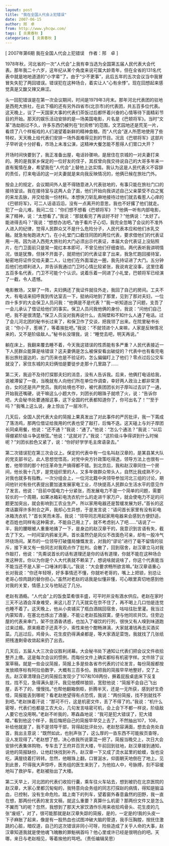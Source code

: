 ```yaml
---
layout: post
title: "我在全国人代会上犯错误"
date: 2007-06-15
author: 邢　卓
from: http://www.yhcqw.com/
tags: [ 炎黄春秋 ]
categories: [ 炎黄春秋 ]
---
```



[ 2007年第6期 我在全国人代会上犯错误　作者：邢　卓 ]


1978年秋，河北省的一次“人代会”上我有幸当选为全国第五届人民代表大会代表。那年我二十六岁，这年纪从某个角度来说可属大龄青年，但在全省的131名代表中就是地地道道的“小字辈”了。由于“少不更事”，此后五年的五次会议当中我冒冒失失犯了两回错误。错误犯在这种场合，着实让人“心有余悸”。现在回想起来感觉真是又酸又辣又麻涩。


头一回犯错误是在第一次会议期间，时间是1979年3月末。那年河北代表团的驻地是西苑大旅社，在此下榻的还有另外四省市(北京市)的代表团，共五百多位代表。这天晚上，议了一天国家大事的代表们茶饭过后都怀着兴奋的心情等待下面精彩节目的开始。那天的娱乐活动安排的是—场美国电影，片名是《巴顿将军》。当时“文革”浩劫刚过不久，许多东西仍被列在“封资修”的范围，文艺园地还是荒芜一片，看烦了八个样板戏的人们渴望着新鲜的精神食粮。而“人代会”遂人所愿地使用了些特权，天天晚上给代表们安排一场外面难得见到的节目。况且《巴顿将军》这部片子早听说十分好看，市场上未准公演，这精神大餐怎能不惹得人们胃口大开？


开场时间快要到了，我正准备出屋，电话铃骤响，是居住在京城的一对夫妻打来的。男的是我家乡保定的一位好友的侄子，其叔曾向我交待说自己的大哥多年来一直有冤情在身，希望我在“人代会”上替他上达实情。我认为这是人民代表义不容辞的责任，打来电话的这一对夫妻就是来向我反映情况的，他俩已候在旅社门外。


按会上的规定，会议期间外人是不得随意进入代表驻地的，有事只能在旅社门口的接待室谈。我在接待室与这两人会了面，他们开始向我讲述自己父亲蒙受不白之冤的来龙去脉，并交给我一份材料。本想快刀斩乱麻地接待过他们就去看惹人心痒的《巴顿将军》，可二人话语滔滔，没有一点离开的意思，我也不好撂了他们就走。犯了一会儿难，我问二位：“你们想不想看《巴顿将军》？”他俩一听有内部电影，来了精神，说：“太想看了。”我说：“那就看完了再谈好不好？”他俩说：“太好了。能进得去吗？”我说：“想想办法吧。”由于看片子心切，我完全忽略了会议的不准外人进入的纪律，觉得人民群众又不是什么危险分子，人民代表本应和他们水乳交融。就急匆匆跑进大门，在小礼堂门口截住同团的两位代表，要求借他们的代表证用一用。因为进入西苑大旅社的大门必须出示代表证，本届大会代表证上没贴照片，在门卫面前只是晃一晃红本本即可，不曾见他们仔细查验。两代表听我讲明情况，很是犹豫，但抹不开面子，就把他们的代表证拿了出来，我急忙跑回接待室，秘密地将证件交给夫妻二人，让他们在外面溜达一圈，我先持证进了大门。五分钟后他们也顺利进入，并告诉我通过门卫时心情比较紧张，我说肯定没事，这里住着五百多名代表，门卫不可能个个认识。说着乐着一同进了小礼堂，巴顿将军已经演了一截，令人遗憾。


电影散场，又聊了一阵，夫妇俩还了我证件就往外走，我回了自己的房间。工夫不大，有电话来招呼我到传达室去一下，挺纳闷地到了那里，见到了那对夫妇，一位四十多岁的大会保卫人员问我：“他俩是不是代表？”我一听知道出了问题，支吾了一会儿承认了借证给他们的事实。保卫人员问我他俩的身份，我说：“问他们自己吧，我不是很清楚。”保卫人员没对我再说什么，去隔壁和不知什么人通了电话。过了会儿河北团的秘书长过来了，和保卫作了交谈，把我领了出来。在院里秘书长说：“你小子，惹祸了，等着挨批吧。”我说：“不就领进个人来嘛，人家是反映情况来的，又不是阶级敌人。”秘书长没理我，说：“睡觉去吧，明天再说。”


躺在床上，我翻来覆去睡不着，今天我这错误的性质能有多严重？人民代表接近一下人民群众能算是啥错误？这夫妻俩是怎么被保安看出破绽的？代表中也有看完电影出旅社遛达的，出门历来也是不验证的，怎么偏偏盯上了他们？零点过后公交车就没了，家住东城的夫妇俩怕是要徒步走那十几里路了……


第二天，我迫不及待打探那夫妇的消息，没有人告诉我。后来，他俩打电话给我，说被滞留了一夜，当晚就有人向他们所在单位作调查，幸好两人政治上都非常清白，女的还是共产党员。我的处境也不妙，被代表团团长刘子厚叫过去训了一通，开始我还嘴硬，说干嘛这么小题大作，刘团长的眼珠子就喷了火，说：“告诉你吧，大会秘书处要通报这事，这下全国的代表都知道你了，你可出名了！”“至于吗？”我嘴上这么说，身上惊出了一层冷汗。


几天后，全国人民代表大会的简报上果真发出了对此事件的严厉批评，我一下蔫成了落汤鸡，那两位借证给我用的代表也受了敲打，后悔不迭。这天碰上与刘子厚团长同桌用餐，他说：“还不通？”我说：“通了。”他说：“怎么个通法？”我说：“以后得绷紧阶级斗争这根弦。”他说：“这就对了。”我说：“这阶级斗争得讲到什么时候呢？”刘团长脸色又紧了，说：“你好好学学毛主席语录去。”


第二次错误犯在第三次会议上。保定的代表中有一位名叫赵汉章的，是某县某大队的党支部书记，此人思想觉悟高，对党中央方针政策吃得透，领导方法上也很有一套，他带领的那个村庄革命生产搞得都不错。到北京后，我和赵汉章同住一个房间，他长我十几岁，是党组织里的人，又多年做群众带头人，自然比我成熟不少，对我也就多有指教。一次分组会上，一位河北籍中央领导参加河北三组的讨论，期间他针对有些代表提出要加速发展家电工业，尽快提高人民群众生活水平的意见作了发言。他说：“目前中国电力十分紧张，而发展电力不是一个简单的问题，需要较长的一个周期，如果冰箱彩电洗衣机什么的走进千家万户，就会使电力不足的问题更加突出，就会影响到工农业生产，所以家用电器还是暂缓发展为好。”首长的这席话赢得许多附合之声，我却心生异想，于是发言说：“请问首长家里有没有彩电冰箱洗衣机？”首长笑而未答。我说：“领导同志用起家用电器来会感到方便舒适，老百姓也同样有这种需求，不能自己用上了，就不考虑别人了吧……”话说了一半，我的腰眼被人重重地捅了一下，是身边的赵汉章干的，我意识到言语有失，截去了下文。一时间室内鸦雀无声。首长虽然仍是风仪不改面色可亲，却有一股冷气环绕场间。某市的一位领导打破僵局慷慨发言，对我的“谬论”进行了毫不留情的驳斥，接下来又有一些同志对我观点作了批判。会散了，回到宿舍，赵汉章立马对我作敲打，他说：“先甭说首长的话有道理还是你的话有道理，你就不能在这种场合发这种言。你以为你是个人大代表就不赖呆了，想说啥就说啥了，你这个代表能当不能当还不是人家一口唾沫的事儿。”我说：“大会要求畅所欲言嘛。”赵汉章语重心长对我说：“你还年轻呀，好多事情还不懂，你就听老哥的，嘴上上把锁，别总让老哥心惊肉跳的替你担心。”虽然对老赵的话我是似懂非懂，可心眼里真切地感到他对我的关爱，情感上又与他贴近了几分。


老赵有酒瘾。“人代会”上的饭食菜肴很丰盛，可平时并没有酒水供应。老赵在家时三天不沾酒会浑身难受，来这儿忍了几天就实在奈不住了，再不喝上几口怕是连觉也睡不着了。这天晚上，他从小卖铺买了瓶白酒揣回宿舍，咕咕往肚里灌。我当过内蒙知青，在塞北也炼出了酒量，不能让老赵孤独寂寞，便与他同欢共饮。住旁边屋的代表来串门，架不住酒香诱惑，也加入了啜饮的行列，很快又有人嗅到味道跑过来过瘾。原来瘾君子还真不少，索性来他个酣畅淋漓，大家就凑钱再去买酒买菜。几巡过后，鸡骨头、花生皮扔得满桌都是，等大家酒足菜饱，我就找了几张纸把残渣剩骨收敛起来扔了出去。


几天后，五届人大三次会议胜利闭幕。大会秘书处下通知让代表们把会议文件收拾整齐上缴。这是每次会议的惯例，而每份文件上确实都标有机密字样。文件除了议案草稿，就是一些会议简报，简报上多是些各省市代表的讨论发言，每份简报都按发放顺序标有阿拉伯数字，大概有三百多份。我把我的简报早早地整好，交了上去。赵汉章清理自己的简报后发现少了107和108两份，撅着屁股桌底床下反复找，找不见，急得满头是汗。我见他模样狼狈，宽慰他说：“简报不会自己飞出屋，丢不了的，慢慢找。”也帮他翻箱倒柜，折腾半天，还是一无所获，感到好生奇怪，简报能丢到哪呢？看老赵绝望得有点恐慌，我说：“两份简报，找不到就找不到吧。”老赵抹着汗说：“那可不行，这是机密文件，丢了不得了的。”我说：“机什么密呀，代表们也都是工农大众，几句发言啥密可机，会上会下不都一样说，阶级敌人要它也没用啊。”老赵不听我的，寒森森地说：“我可是犯大错误了，犯大错喽。”看到他这个样子，我后悔把自己的简报早早交上去了，不然抽出107，108，补给他就是了，我不是领导干部，背得起批评处分。老赵愁容满面，想去会务处自首，我出主意说：“既然如此，也别声张了，这么厚的一沓东西不可能挨页查呀，没人发现得了。”老赵想了想，决心依我所说蒙混一把了。简报当晚交上，次日大会安排代表集体购物，专车去了王府井百货大楼，午前回到驻地，赵汉章接到通知，说他的简报缺份，让他赶快找到补齐。赵汉章一下又成了烫水盆里的蛤蟆，饭也没吃，满屋绕着打转转。忽然，他眼珠上翻，口冒涎水，仰面朝天地倒在了地上。见到此景，吓得我大声惊呼，医务组的医生来到了，为他掐人中，号脉搏，刻不容缓地叫了救护车，老赵被抬出了大楼。


第二天早上，河北团的代表们收拾行囊，乘车往火车站去，想到被扔在北京医院的赵汉章，大家心里都沉甸甸的，我特意向会务组的同志打探赵的病情，得知是脑溢血，已控制，没有生命危险。踏上南下的列车，望着窗外春意盎然的田野，我一直在想，那两份代表的发言文稿，就这么重要？真算什么机密？那两份文件又是怎么不翼而飞的呢？忽然，我想到了那天大家饮酒作乐用来收拾鸡骨头、花生皮的几张“废纸”，对了，很可能那就是赵汉章失踪的简报，是的，一定是的!我的头皮一下子麻胀了起来，像是有一股热血也试图冲破大脑的管道，我手压胸膛，按抚住激跳的心脏，暗叹道，自己的这次错误非同小可呀，险些造成了关乎人命的大事，赵汉章知道我就是使他魂飞魄散的罪魁祸首吗？他心里或许已经是很明白的吧。天哪，来日与老赵相见，等着挨他的骂吧。（责任编辑吴思）


